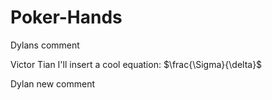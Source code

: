 # Poker-Hands

Dylans comment


Victor Tian
I'll insert a cool equation: $\frac{\Sigma}{\delta}$

Dylan new comment
